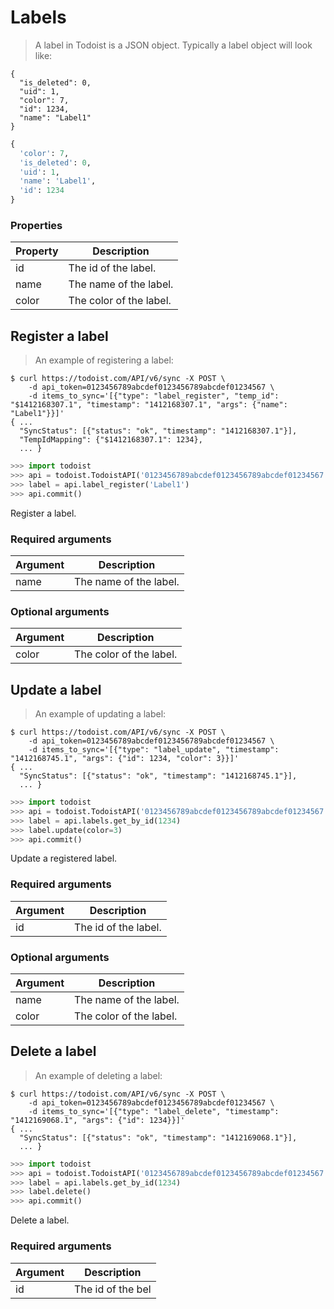 # Labels

> A label in Todoist is a JSON object. Typically a label object will look like:

```shell
{
  "is_deleted": 0,
  "uid": 1,
  "color": 7,
  "id": 1234,
  "name": "Label1"
}
```

```python
{
  'color': 7,
  'is_deleted': 0,
  'uid': 1,
  'name': 'Label1',
  'id': 1234
}
```

### Properties

Property | Description
-------- | -----------
id | The id of the label.
name| The name of the label.
color | The color of the label.

## Register a label

> An example of registering a label:

```shell
$ curl https://todoist.com/API/v6/sync -X POST \
    -d api_token=0123456789abcdef0123456789abcdef01234567 \
    -d items_to_sync='[{"type": "label_register", "temp_id": "$1412168307.1", "timestamp": "1412168307.1", "args": {"name": "Label1"}}]'
{ ...
  "SyncStatus": [{"status": "ok", "timestamp": "1412168307.1"}],
  "TempIdMapping": {"$1412168307.1": 1234},
  ... }
```

```python
>>> import todoist
>>> api = todoist.TodoistAPI('0123456789abcdef0123456789abcdef01234567')
>>> label = api.label_register('Label1')
>>> api.commit()
```

Register a label.

### Required arguments

Argument | Description
-------- | -----------
name | The name of the label.

### Optional arguments

Argument | Description
-------- | -----------
color | The color of the label.

## Update a label

> An example of updating a label:

```shell
$ curl https://todoist.com/API/v6/sync -X POST \
    -d api_token=0123456789abcdef0123456789abcdef01234567 \
    -d items_to_sync='[{"type": "label_update", "timestamp": "1412168745.1", "args": {"id": 1234, "color": 3}}]'
{ ...
  "SyncStatus": [{"status": "ok", "timestamp": "1412168745.1"}],
  ... }
```

```python
>>> import todoist
>>> api = todoist.TodoistAPI('0123456789abcdef0123456789abcdef01234567')
>>> label = api.labels.get_by_id(1234)
>>> label.update(color=3)
>>> api.commit()
```

Update a registered label.

### Required arguments

Argument | Description
-------- | -----------
id | The id of the label.

### Optional arguments

Argument | Description
-------- | -----------
name | The name of the label.
color | The color of the label.

## Delete a label

> An example of deleting a label:

```shell
$ curl https://todoist.com/API/v6/sync -X POST \
    -d api_token=0123456789abcdef0123456789abcdef01234567 \
    -d items_to_sync='[{"type": "label_delete", "timestamp": "1412169068.1", "args": {"id": 1234}}]'
{ ...
  "SyncStatus": [{"status": "ok", "timestamp": "1412169068.1"}],
  ... }
```

```python
>>> import todoist
>>> api = todoist.TodoistAPI('0123456789abcdef0123456789abcdef01234567')
>>> label = api.labels.get_by_id(1234)
>>> label.delete()
>>> api.commit()
```

Delete a label.

### Required arguments

Argument | Description
-------- | -----------
id | The id of the bel
